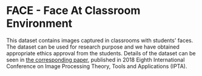 # FACE - Face At Classroom Environment

This dataset contains images captured in classrooms with students' faces. The dataset can be used for research purpose and we have obtained appropriate ethics approval from the students. Details of the dataset can be seen in  [the corresponding paper](https://ieeexplore.ieee.org/abstract/document/8608166), published in 2018 Eighth International Conference on Image Processing Theory, Tools and Applications (IPTA).

